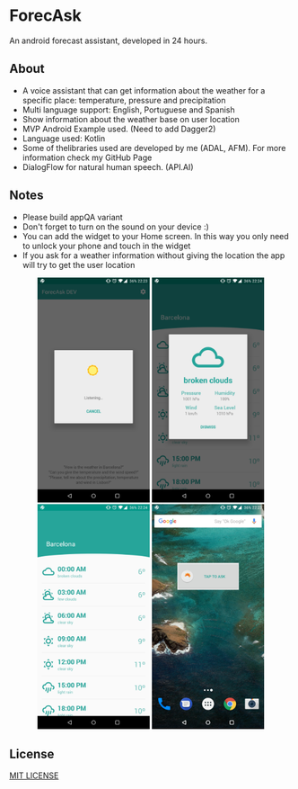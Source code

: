 # ForecAsk

An android forecast assistant, developed in 24 hours.

## About

* A voice assistant that can get information about the weather for a specific place: temperature, pressure and precipitation
* Multi language support: English, Portuguese and Spanish
* Show information about the weather base on user location
* MVP Android Example used. (Need to add Dagger2)
* Language used: Kotlin
* Some of thelibraries used are developed by me (ADAL, AFM). For more information check my GitHub Page
* DialogFlow for natural human speech. (API.AI)

## Notes
* Please build appQA variant
* Don't forget to turn on the sound on your device :)
* You can add the widget to your Home screen. In this way you only need to unlock your phone and touch in the widget
* If you ask for a weather information without giving the location the app will try to get the user location

<div align="center">
  <img src="art/ss_ask.jpg" width="200" alt="Ask Dialog" />
  <img src="art/ss_detail.jpg" width="200" alt="Detail Dialog" />
  <img src="art/ss_forecast.jpg" width="200" alt="Forecast Screen" />
  <img src="art/ss_widget.jpg" width="200" alt="ForecAsk widget" />
  <br />
</div>

## License
[MIT LICENSE](LICENSE.md)
